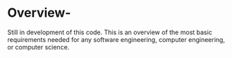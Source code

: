 # Overview-
 Still in development of this code. This is an overview of the most basic requirements needed for any software engineering, computer engineering, or computer science.  
